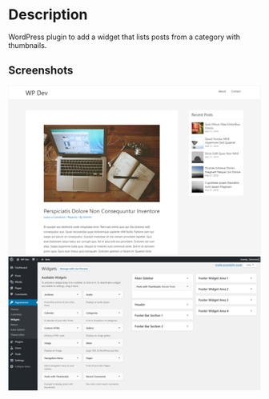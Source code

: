 # Description

WordPress plugin to add a widget that lists posts from a category with thumbnails.

## Screenshots

![Widget appearance](assets/screenshot-1.png)
![Widget settings](assets/screenshot-2.png)